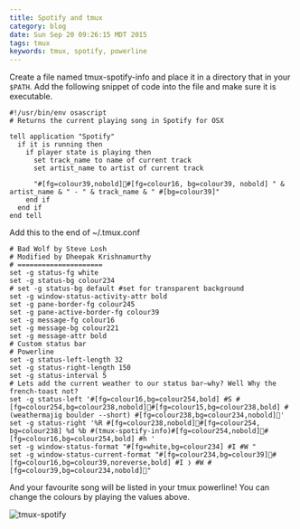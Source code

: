 ```yaml
---
title: Spotify and tmux
category: blog
date: Sun Sep 20 09:26:15 MDT 2015
tags: tmux
keywords: tmux, spotify, powerline
---
```


Create a file named tmux-spotify-info and place it in a directory that in your `$PATH`. Add the following snippet of code into the file and make sure it is executable.

```
#!/usr/bin/env osascript
# Returns the current playing song in Spotify for OSX

tell application "Spotify"
  if it is running then
    if player state is playing then
      set track_name to name of current track
      set artist_name to artist of current track

      "#[fg=colour39,nobold]#[fg=colour16, bg=colour39, nobold] " & artist_name & " - " & track_name & " #[bg=colour39]"
    end if
  end if
end tell
```

Add this to the end of ~/.tmux.conf

```
# Bad Wolf by Steve Losh
# Modified by Dheepak Krishnamurthy
# =====================
set -g status-fg white
set -g status-bg colour234
# set -g status-bg default #set for transparent background
set -g window-status-activity-attr bold
set -g pane-border-fg colour245
set -g pane-active-border-fg colour39
set -g message-fg colour16
set -g message-bg colour221
set -g message-attr bold
# Custom status bar
# Powerline
set -g status-left-length 32
set -g status-right-length 150
set -g status-interval 5
# Lets add the current weather to our status bar—why? Well Why the french-toast not?
set -g status-left '#[fg=colour16,bg=colour254,bold] #S #[fg=colour254,bg=colour238,nobold]#[fg=colour15,bg=colour238,bold] #(weathermajig boulder --short) #[fg=colour238,bg=colour234,nobold]'
set -g status-right '%R #[fg=colour238,nobold]#[fg=colour254, bg=colour238] %d %b #(tmux-spotify-info)#[fg=colour254,nobold]#[fg=colour16,bg=colour254,bold] #h '
set -g window-status-format "#[fg=white,bg=colour234] #I #W "
set -g window-status-current-format "#[fg=colour234,bg=colour39]#[fg=colour16,bg=colour39,noreverse,bold] #I ❭ #W #[fg=colour39,bg=colour234,nobold]"
```

And your favourite song will be listed in your tmux powerline! You can change the colours by playing the values above.

![tmux-spotify](/images/tmux-spotify.png)
